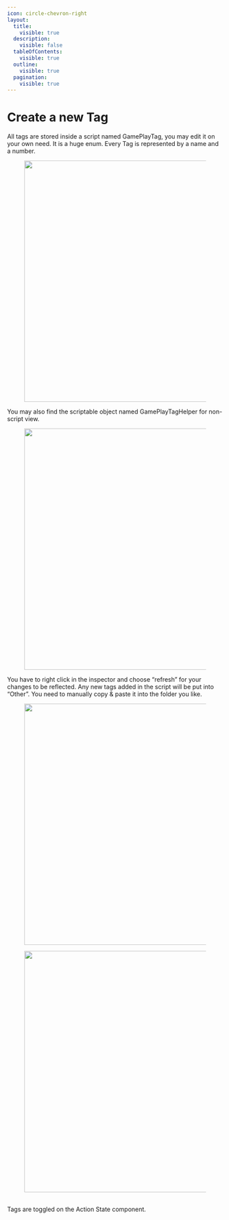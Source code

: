 ```yaml
---
icon: circle-chevron-right
layout:
  title:
    visible: true
  description:
    visible: false
  tableOfContents:
    visible: true
  outline:
    visible: true
  pagination:
    visible: true
---
```


# Create a new Tag

All tags are stored inside a script named GamePlayTag, you may edit it on your own need. It is a huge enum. Every Tag is represented by a name and a number.&#x20;

<figure><img src="https://lh7-rt.googleusercontent.com/docsz/AD_4nXeGVPzHPS-4zIor_eBzZSlLOlZ65surqwOlegWURgkVCKlQ5CthkCKkbRl4s8Q_6_29oF4etXPcSptVTgvph2uavXO0a-Fa7oT1CZxK1us7XP_WZHEQI_WcdzAkZquMyLz22CH3q-L0SyGyMTKTkan6Gdso?key=Rv96SXV0rCMH8N9lwXnGWw" alt="" width="563"><figcaption></figcaption></figure>

You may also find the scriptable object named GamePlayTagHelper for non-script view.&#x20;

<figure><img src="https://lh7-rt.googleusercontent.com/docsz/AD_4nXciPJOrqn7TWpAzWrESQvEbmixLj2dziqOFxg1xgnJD0uIs9hP86zU2ZtLnv3JWQc3qPKlSwPYfqSXK4Fuf_hvzANUf_ZfdgnsTtm4mu3GTjU0xLE1vs_ls8DSBrs2D13Yn1qFzKySX7NqMHMrX08ngYS6V?key=Rv96SXV0rCMH8N9lwXnGWw" alt="" width="563"><figcaption></figcaption></figure>

You have to right click in the inspector and choose “refresh” for your changes to be reflected. Any new tags added in the script will be put into “Other”. You need to manually copy & paste it into the folder you like.

<figure><img src="https://lh7-rt.googleusercontent.com/docsz/AD_4nXeSi-hADZ6GxgzRej0lw01qO79Nay5ltSDbldIMfa1BNr_S7ZHhuGu1LFriByW153eWGD353wGeEsEThksxNtyR6Kf2bKMY6hmD1GUv_M4T0pSXm41LSkPows8DN55UjET63PYVQxn9-5hlwn6vSBLQEdqc?key=Rv96SXV0rCMH8N9lwXnGWw" alt="" width="563"><figcaption></figcaption></figure>

<figure><img src="https://lh7-rt.googleusercontent.com/docsz/AD_4nXcAWNca3CR1rMC7B5B_dm-uyBESp3DUm9kfJMmuJlyW8GmYmpl-ptpGPB_440nyXuusIgNBRqbS60QD_7gXf55kq-QqwPQ0eSfFxAoIgFNr1dgc5P7LaCMr6rbKJ92NuAt4xzzyDEORtwav5UrqEnBPun7Y?key=Rv96SXV0rCMH8N9lwXnGWw" alt="" width="563"><figcaption></figcaption></figure>

\
Tags are toggled on the Action State component.





